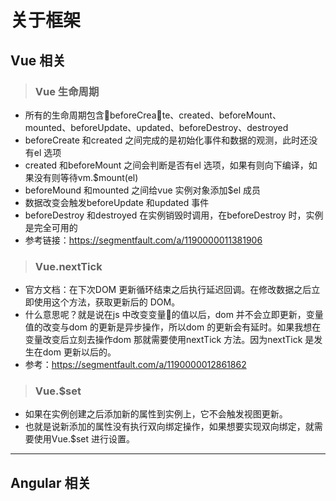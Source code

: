 # 关于框架
## Vue 相关
> ### Vue 生命周期
- 所有的生命周期包含beforeCreate、created、beforeMount、mounted、beforeUpdate、updated、beforeDestroy、destroyed
- beforeCreate 和created 之间完成的是初始化事件和数据的观测，此时还没有el 选项
- created 和beforeMount 之间会判断是否有el 选项，如果有则向下编译，如果没有则等待vm.$mount(el)
- beforeMound 和mounted 之间给vue 实例对象添加$el 成员
- 数据改变会触发beforeUpdate 和updated 事件
- beforeDestroy 和destroyed 在实例销毁时调用，在beforeDestroy 时，实例是完全可用的
- 参考链接：https://segmentfault.com/a/1190000011381906

> ### Vue.nextTick
- 官方文档：在下次DOM 更新循环结束之后执行延迟回调。在修改数据之后立即使用这个方法，获取更新后的 DOM。
- 什么意思呢？就是说在js 中改变变量的值以后，dom 并不会立即更新，变量值的改变与dom 的更新是异步操作，所以dom 的更新会有延时。如果我想在变量改变后立刻去操作dom 那就需要使用nextTick 方法。因为nextTick 是发生在dom 更新以后的。
- 参考：https://segmentfault.com/a/1190000012861862

> ### Vue.$set
- 如果在实例创建之后添加新的属性到实例上，它不会触发视图更新。
- 也就是说新添加的属性没有执行双向绑定操作，如果想要实现双向绑定，就需要使用Vue.$set 进行设置。

---
## Angular 相关
### 